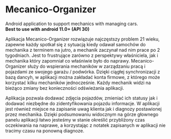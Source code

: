 # Mecanico-Organizer
Android application to support mechanics with managing cars.<br>
<b>Best to use with android 11.0+ (API 30)</b>

Aplikacja Mecanico-Organizer rozwiązuje najczęstszy problem 21 wieku, 
zapewne każdy spotkał się z sytuacją kiedy odawał samochów do mechanika z terminem na jutro, a mechanik zaczynał nad nim prace po 2 tygodniach. 
Jest to frustrujące zarówno z perspektywy właśniciela, jak i mechanika który zapomniał co właśniwie było do naprawy.
Mecanico-Organizer służy do wspierania mechaników w zarządzaniu pracą i pojazdami ze swojego garażu / podwórka.
Dzięki ciągłej synchronizacji z bazą dancyh, w aplikacji można zakładać konta firmowe, z którego może korzystać kilku mechaników jednocześnie.
Każdy mechanik widzi na bieżąco zmiany bez konieczności odświeżania aplikacji.

Aplikacja pozwala dodawać zdjęcia pojazdów, zmieniać ich statusy jak i dodawać niezbędne do zidentyfikowania pojazdu informacje.
W aplikacji jest również miejsce na zapisanie uwag klienta jak i diagnozy postawionej przez mechanika.
Dzięki podsumowaniu widocznym na górze głownego panelu aplikacji łatwo jesteśmy w stanie określić przybliżony czas oczekiwania na naprawe,
a korzystając z notatek zapisanych w aplikacji nie tracimy czasu na ponowną diagnoze.
